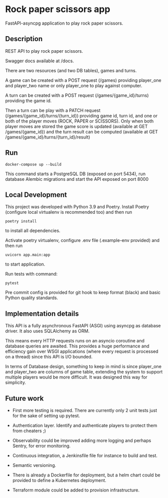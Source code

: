 # Rock paper scissors app
FastAPI-asyncpg application to play rock paper scissors.

## Description

REST API to play rock paper scissors.

Swagger docs available at /docs.

There are two resources (and two DB tables), games and turns.

A game can be created with a POST request (/games) providing player_one and player_two name or only player_one to play against computer.

A turn can be created with a POST request (/games/{game_id}/turns) providing the game id.

Then a turn can be play with a PATCH request (/games/{game_id}/turns/{turn_id}) providing game id, turn id, and one or both of the player moves (ROCK, PAPER or SCISSORS).
Only when both player moves are stored the game score is updated (available at GET /games/{game_id}) and the turn result can be computed (available at GET /games/{game_id}/turns/{turn_id}/result)

## Run

```
docker-compose up --build
```
This command starts a PostgreSQL DB (exposed on port 5434), run database Alembic migrations and start the API exposed on port 8000

## Local Development

This project was developed with Python 3.9 and Poetry.
Install Poetry (configure local virtualenv is recommended too) and then run
```
poetry install
```
to install all dependencies.

Activate poetry virtualenv, configure .env file (.example-env provided) and then run
```
uvicorn app.main:app
```

to start application.

Run tests with command:
```
pytest
```

Pre commit config is provided for git hook to keep format (black) and basic Python quality standards.

## Implementation details

This API is a fully asynchronous FastAPI (ASGI) using asyncpg as database driver.
It also uses SQLAlchemy as ORM.

This means every HTTP requests runs on an asyncio coroutine and database queries are awaited.
This provides a huge performance and efficiency gain over WSGI applications (where every request is processed on a thread) since this API is I/O bounded.

In terms of Database design, something to keep in mind is since player_one and player_two are columns of game table, extending the system to support multiple players would be more difficult. It was designed this way for simplicity.

## Future work

- First more testing is required. There are currently only 2 unit tests just for the sake of setting up pytest.

- Authentication layer. Identify and authenticate players to protect them from cheaters ;)

- Observability could be improved adding more logging and perhaps Sentry, for error monitoring.

- Continuous integration, a Jenkinsfile file for instance to build and test.

- Semantic versioning.

- There is already a Dockerfile for deployment, but a helm chart could be provided to define a Kubernetes deployment.

- Terraform module could be added to provision infrastructure.
